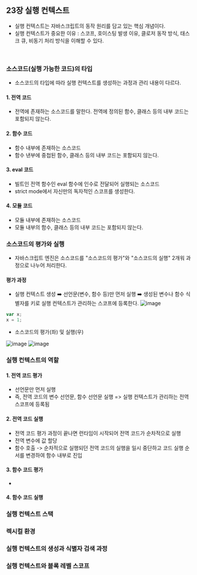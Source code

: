 ## 23장 실행 컨텍스트
- 실행 컨텍스트는 자바스크립트의 동작 원리를 담고 있는 핵심 개념이다.
- 실행 컨텍스트가 중요한 이유 : 스코프, 호이스팅 발생 이유, 클로저 동작 방식, 태스크 큐, 비동기 처리 방식을 이해할 수 있다.
<br>

### 소스코드(실행 가능한 코드)의 타입
- 소스코드의 타입에 따라 실행 컨텍스트를 생성하는 과정과 관리 내용이 다르다.
#### 1. 전역 코드
- 전역에 존재하는 소스코드를 말한다. 전역에 정의된 함수, 클래스 등의 내부 코드는 포함되지 않는다.
#### 2. 함수 코드
- 함수 내부에 존재하는 소스코드
- 함수 낸부에 중첩된 함수, 클래스 등의 내부 코드는 포함되지 않는다.
#### 3. eval 코드
- 빌트인 전역 함수인 eval 함수에 인수로 전달되어 실행되는 소스코드
- strict mode에서 자신만의 독자적인 스코프를 생성한다.
#### 4. 모듈 코드
- 모듈 내부에 존재하는 소스코드
- 모듈 내부의 함수, 클래스 등의 내부 코드는 포함되지 않는다.

### 소스코드의 평가와 실행
- 자바스크립트 엔진은 소스코드를 "소스코드의 평가"와 "소스코드의 실행" 2개워 과정으로 나누어 처리한다.
#### 평가 과정
- 실행 컨텍스트 생성 ➡️ 선언문(변수, 함수 등)만 먼저 실행 ➡️ 생성된 변수나 함수 식별자를 키로 실행 컨텍스트가 관리하는 스코프에 등록한다.
![image](https://user-images.githubusercontent.com/89966610/176146561-f7768b23-d976-4d91-9fcc-f3e05d1c5666.png)
```js
var x;
x = 1;
```
- 소스코드의 평가(좌) 및 실행(우)

![image](https://user-images.githubusercontent.com/89966610/176147074-54a1c819-f1e6-44d1-9af0-3cb92e371c4e.png)
![image](https://user-images.githubusercontent.com/89966610/176147083-6256b56d-eb2a-48ba-8051-615f531aedbe.png)


### 실행 컨텍스트의 역할
#### 1. 전역 코드 평가
- 선언문만 먼저 실행
- 즉, 전역 코드의 변수 선언문, 함수 선언문 실행 => 실행 컨텍스트가 관리하는 전역 스코프에 등록됨
#### 2. 전역 코드 실행
- 전역 코드 평가 과정이 끝나면 런타임이 시작되어 전역 코드가 순차적으로 실행
- 전역 변수에 값 할당
- 함수 호출 -> 순차적으로 실행되던 전역 코드의 실행을 일시 중단하고 코드 실행 순서를 변경하여 함수 내부로 진입
#### 3. 함수 코드 평가
- 
#### 4. 함수 코드 실행
### 실행 컨텍스트 스택
### 렉시컬 환경
### 실행 컨텍스트의 생성과 식별자 검색 과정
### 실행 컨텍스트와 블록 레벨 스코프
